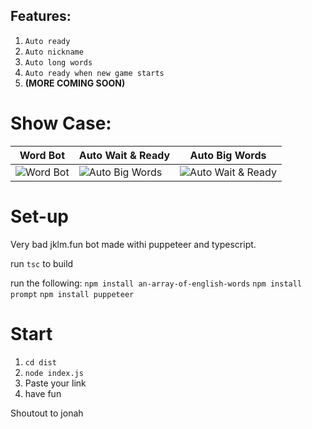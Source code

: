 ## Features:

1. `Auto ready`
2. `Auto nickname`
3. `Auto long words`
4. `Auto ready when new game starts`
5. **(MORE COMING SOON)**

# Show Case:

| Word Bot                                                                                                        | Auto Wait & Ready                                                                                                           | Auto Big Words                                                                                                             |
| --------------------------------------------------------------------------------------------------------------------------- | ------------------------------------------------------------------------------------------------------------------------------- | ----------------------------------------------------------------------------------------------------------------------- |
| ![Word Bot](https://cdn.discordapp.com/attachments/925506907337289789/930170143819046992/speed.gif) | ![Auto Big Words](https://cdn.discordapp.com/attachments/925506907337289789/930168497131098182/chrome_By8UaqKO9Y.gif) | ![Auto Wait & Ready](https://cdn.discordapp.com/attachments/925506907337289789/930169357810692146/speed.gif) |





# Set-up

Very bad jklm.fun bot made withi puppeteer and typescript.

run `tsc` to build

run the following:
`npm install an-array-of-english-words`
`npm install prompt`
`npm install puppeteer`

# Start
1. `cd dist`
2. `node index.js`
3. Paste your link
4. have fun


Shoutout to jonah
